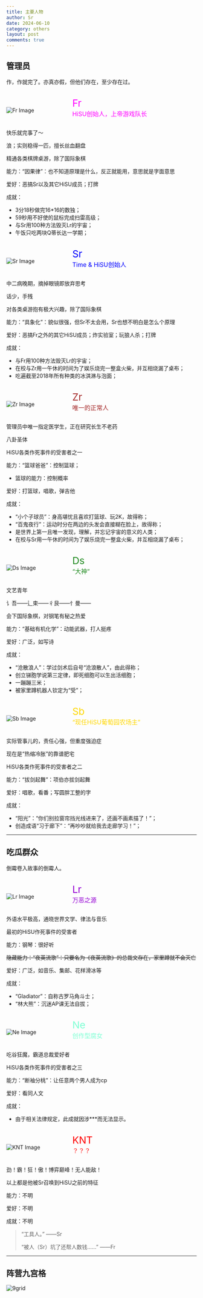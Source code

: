 ```yaml
---
title: 主要人物
author: Sr
date: 2024-06-10
category: others
layout: post
comments: true
---
```


## 管理员

作，作就完了。亦真亦假，但他们存在，至少存在过。



<div style="display: flex; align-items: center;">
    <div style="flex: 1;">
        <br>
        <img src="https://h1su.github.io/assets/Fr-128.png" alt="Fr Image">
    </div>
    <div style="flex: 2; margin-left: 10px;">
        <br>
        <span style="color: #FF00FF; font-size: 26px;">Fr</span><br>
        <span style="color: #FF00FF; font-size: 16px;">HiSU创始人，上帝游戏队长</span>
        <p></p>
    </div>
</div>

快乐就完事了～

浪；实则稳得一匹，擅长丝血翻盘

精通各类棋牌桌游，除了国际象棋

能力：“因果律”：也不知道原理是什么，反正就能用，意思就是字面意思

爱好：恶搞Sr以及其它HiSU成员；打牌

成就：

- 3分18秒做完16*16的数独；
- 59秒用不好使的鼠标完成扫雷高级；
- 与Sr用100种方法毁灭Lr的宇宙；
- 午饭只吃两块Q蒂长达一学期；



<div style="display: flex; align-items: center;">
    <div style="flex: 1;">
        <br>
        <img src="https://h1su.github.io/assets/Sr-128.png" alt="Sr Image">
    </div>
    <div style="flex: 2; margin-left: 10px;">
        <br>
        <span style="color: Blue; font-size: 26px;">Sr</span><br>
        <span style="color: Blue; font-size: 16px;">Time & HiSU创始人</span>
        <p></p>
    </div>
</div>

中二病晚期，摘掉眼镜即放弃思考

话少，手残

对各类桌游抱有极大兴趣，除了国际象棋

能力：“具象化”：貌似很强，但Sr不太会用，Sr也想不明白是怎么个原理

爱好：恶搞Fr之外的其它HiSU成员；炸实验室；玩狼人杀；打牌

成就：
- 与Fr用100种方法毁灭Lr的宇宙；
- 在校与Zr用一午休的时间为了娱乐烧完一整盒火柴，并互相烧漏了桌布；
- 吃遍截至2018年所有种类的冰淇淋与泡面；



<div style="display: flex; align-items: center;">
    <div style="flex: 1;">
        <br>
        <img src="https://h1su.github.io/assets/Zr-128.png" alt="Zr Image">
    </div>
    <div style="flex: 2; margin-left: 10px;">
        <br>
        <span style="color: Brown; font-size: 26px;">Zr</span><br>
        <span style="color: Brown; font-size: 16px;">唯一的正常人</span>
        <p></p>
    </div>
</div>

管理员中唯一指定医学生，正在研究长生不老药

八卦圣体

HiSU各类作死事件的受害者之一

能力：“篮球爸爸”：控制篮球；
  - 篮球的能力：控制概率

爱好：打篮球，唱歌，弹吉他

成就：
- “小个子球员”：身高堪忧且喜欢打篮球、玩2K，故得称；
- “百鬼夜行”：运动时分在两边的头发会直接糊在脸上，故得称；
- 是世界上第一且唯一发现，理解，并忘记宇宙的意义的人类；
- 在校与Sr用一午休的时间为了娱乐烧完一整盒火柴，并互相烧漏了桌布；



<div style="display: flex; align-items: center;">
    <div style="flex: 1;">
        <br>
        <img src="https://h1su.github.io/assets/Ds-128.png" alt="Ds Image">
    </div>
    <div style="flex: 2; margin-left: 10px;">
        <br>
        <span style="color: ForestGreen; font-size: 26px;">Ds</span><br>
        <span style="color: ForestGreen; font-size: 16px;">“大神”</span>
        <p></p>
    </div>
</div>

文艺青年

讠吾——辶束——彳艮——忄曼——

会下国际象棋，对钢笔有秘之热爱

能力：“基础有机化学”：动能武器，打人挺疼

爱好：广泛，如写诗

成就：
- “沧散浪人”：学过剑术后自号“沧浪散人”，由此得称；
- 创立锑胞学说第三定律，即死细胞可以生出活细胞；
- 一蹦蹦三米；
- 被家里蹲机器人钦定为“受”；



<div style="display: flex; align-items: center;">
    <div style="flex: 1;">
        <br>
        <img src="https://h1su.github.io/assets/Sb-128.png" alt="Sb Image">
    </div>
    <div style="flex: 2; margin-left: 10px;">
        <br>
        <span style="color: Gold; font-size: 26px;">Sb</span><br>
        <span style="color: Gold; font-size: 16px;">“现任HiSU葡萄园农场主”</span>
        <p></p>
    </div>
</div>

实际管事儿的，责任心强，但重度强迫症

现在是“热缩冷胀”的靠谱肥宅

HiSU各类作死事件的受害者之二

能力：“拔剑起舞”：项伯亦拔剑起舞

爱好：唱歌，看番；写圆胖工整的字

成就：
- “阳光”：“你们别拉窗帘挡光线进来了，还画不画素描了！”；
- 创造成语“习于廊下”：“再吵吵就给我去走廊学习！”；

---

## 吃瓜群众

倒霉卷入故事的倒霉人。



<div style="display: flex; align-items: center;">
    <div style="flex: 1;">
        <br>
        <img src="https://h1su.github.io/assets/Lr-128.png" alt="Lr Image">
    </div>
    <div style="flex: 2; margin-left: 10px;">
        <br>
        <span style="color: DarkViolet; font-size: 26px;">Lr</span><br>
        <span style="color: DarkViolet; font-size: 16px;">万恶之源</span>
        <p></p>
    </div>
</div>

外语水平极高，通晓世界文学、律法与音乐

最初的HiSU作死事件的受害者

能力：钢琴：很好听

~~隐藏能力：“夜英流歌”：只要名为《夜英流歌》的总裁文存在，家里蹲就不会灭亡~~

爱好：广泛，如音乐、集邮、花样滑冰等

成就：
- “Gladiator”：自称古罗马角斗士；
- “林大熊”：沉迷AP课无法自拔；



<div style="display: flex; align-items: center;">
    <div style="flex: 1;">
        <br>
        <img src="https://h1su.github.io/assets/Ne-128.png" alt="Ne Image">
    </div>
    <div style="flex: 2; margin-left: 10px;">
        <br>
        <span style="color: Aquamarine; font-size: 26px;">Ne</span><br>
        <span style="color: Aquamarine; font-size: 16px;">创作型腐女</span>
        <p></p>
    </div>
</div>

吃谷狂魔，霸道总裁爱好者

HiSU各类作死事件的受害者之三

能力：“断袖分桃”：让任意两个男人成为cp

爱好：看同人文

成就：
- 由于相关法律规定，此成就因涉***而无法显示。



<div style="display: flex; align-items: center;">
    <div style="flex: 1;">
        <br>
        <img src="https://h1su.github.io/assets/KNT-128.png" alt="KNT Image">
    </div>
    <div style="flex: 2; margin-left: 10px;">
        <br>
        <span style="color: #FF0000; font-size: 26px;">KNT</span><br>
        <span style="color: #FF0000; font-size: 16px;">？？？</span>
        <p></p>
    </div>
</div>

劲！霸！狂！傲！博弈巅峰！无人能敌！

以上都是他被Sr召唤到HiSU之前的特征

能力：不明

爱好：不明

成就：不明

>“工具人。” ——Sr
>
>“被人（Sr）坑了还帮人数钱……” ——Fr


---

## 阵营九宫格

![9grid](https://h1su.github.io/assets/9grid.png)




